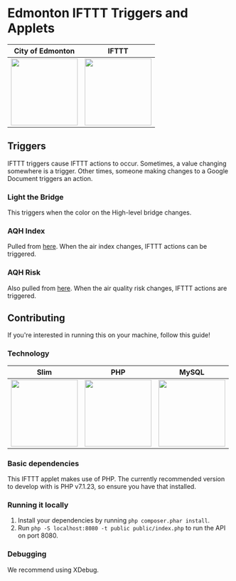 # Edmonton IFTTT Triggers and Applets

| City of Edmonton  | IFTTT |
| ------------- | ------------- |
| <img src="https://i.imgur.com/DQtFLdv.png" height="150"/>  | <img src="https://i.imgur.com/kVKOYiQ.png" height="150"/>  |

## Triggers
IFTTT triggers cause IFTTT actions to occur. Sometimes, a value changing somewhere is a trigger. Other times, someone making changes to a Google Document triggers an action.

### Light the Bridge
This triggers when the color on the High-level bridge changes.

### AQH Index
Pulled from [here](http://data.environment.alberta.ca/Services/AirQualityV2/AQHIsource.svc/CommunityAQHIs(67)). When the air index changes, IFTTT actions can be triggered.

### AQH Risk
Also pulled from [here](http://data.environment.alberta.ca/Services/AirQualityV2/AQHIsource.svc/CommunityAQHIs(67)). When the air quality risk changes, IFTTT actions are triggered.

## Contributing
If you're interested in running this on your machine, follow this guide!

### Technology
| Slim  | PHP | MySQL |
| ------------- | ------------- | ------------ |
| <img src="https://i.imgur.com/pYqFkCS.png" height="150"/>  | <img src="https://i.imgur.com/mUipxhX.png" height="150"/>  | <img src="https://i.imgur.com/cD32cDt.png" height="150"/> |

### Basic dependencies
This IFTTT applet makes use of PHP. The currently recommended version to develop with is PHP v7.1.23, so ensure you have that installed.

### Running it locally
1. Install your dependencies by running `php composer.phar install`.
1. Run `php -S localhost:8080 -t public public/index.php` to run the API on port 8080.

### Debugging
We recommend using XDebug.
